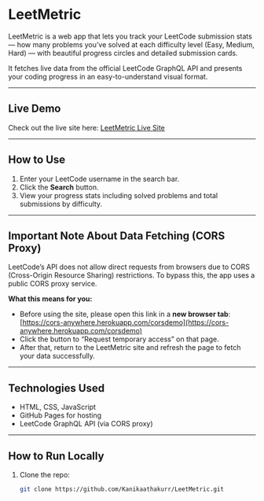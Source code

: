 # LeetMetric

LeetMetric is a web app that lets you track your LeetCode submission stats — how many problems you’ve solved at each difficulty level (Easy, Medium, Hard) — with beautiful progress circles and detailed submission cards.

It fetches live data from the official LeetCode GraphQL API and presents your coding progress in an easy-to-understand visual format.

---

## Live Demo

Check out the live site here: [LeetMetric Live Site](https://kanikaathakurr.github.io/LeetMetric/)

---

## How to Use

1. Enter your LeetCode username in the search bar.  
2. Click the **Search** button.  
3. View your progress stats including solved problems and total submissions by difficulty.

---

## Important Note About Data Fetching (CORS Proxy)

LeetCode’s API does not allow direct requests from browsers due to CORS (Cross-Origin Resource Sharing) restrictions. To bypass this, the app uses a public CORS proxy service.

**What this means for you:**

- Before using the site, please open this link in a **new browser tab**:  
  [https://cors-anywhere.herokuapp.com/corsdemo](https://cors-anywhere.herokuapp.com/corsdemo)  
- Click the button to “Request temporary access” on that page.  
- After that, return to the LeetMetric site and refresh the page to fetch your data successfully.

---

## Technologies Used

- HTML, CSS, JavaScript  
- GitHub Pages for hosting  
- LeetCode GraphQL API (via CORS proxy)

---

## How to Run Locally

1. Clone the repo:  
   ```bash
   git clone https://github.com/Kanikaathakurr/LeetMetric.git
